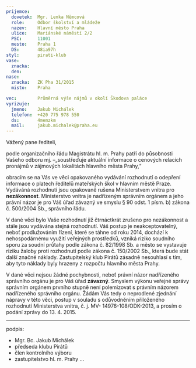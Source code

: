 ```yaml
---
prijemce: 
  dovetek:  Mgr. Lenka Němcová
  role:     Odbor školství a mládeže
  nazev:    Hlavní město Praha
  ulice:    Mariánské náměstí 2/2
  PSC:      11001
  mesto:    Praha 1
  DS:       48ia97h
styl:       pirati-klub
vase:
  znacka:   
  den:      
nase:
  znacka:   ZK Pha 31/2015
  misto:    Praha

vec:        Průměrná výše nájmů v okolí Škodova paláce 
vyrizuje:   
  jmeno:    Jakub Michálek
  telefon:  +420 775 978 550
  ds:       4memzkm
  mail:     jakub.michalek@praha.eu
---
```


Vážený pane řediteli,

podle organizačního řádu Magistrátu hl. m. Prahy patří do působnosti Vašeho odboru mj. –„soustřeďuje aktuální informace o cenových relacích pronájmů v zájmových lokalitách hlavního
města Prahy,“

obracím se na Vás ve věci opakovaného vydávání rozhodnutí o odepření informace o platech ředitelů mateřských škol v hlavním městě Praze. Vydáváná rozhodnutí jsou opakovaně rušena Ministerstvem vnitra pro **nezákonnost**. Ministerstvo vnitra je nadřízeným správním orgánem a jeho právní názor je pro Váš úřad závazný ve smyslu § 90 odst. 1 písm. b) zákona č. 500/2004 Sb., správního řádu. 

V dané věci bylo Vaše rozhodnutí již čtrnáctkrát zrušeno pro nezákonnost a stále jsou vydávána stejná rozhodnutí. Váš postup je neakceptovatelný, neboť prodlužováním řízení, které se táhne od roku 2014, dochází k nehospodárnému využití veřejných prostředků, vzniká riziko soudního sporu za soudní průtahy podle zákona č. 82/1998 Sb. a město se vystavuje riziku žaloby proti rozhodnutí podle zákona č. 150/2002 Sb., která bude stát další značné náklady. Zastupitelský klub Pirátů zásadně nesouhlasí s tím, aby tyto náklady byly hrazeny z rozpočtu hlavního města Prahy.

V dané věci nejsou žádné pochybnosti, neboť právní názor nadřízeného správního orgánu je pro Váš úřad **závazný**. Smyslem výkonu veřejné správy správním orgánem prvního stupně není polemizovat s právním názorem nadřízeného správního orgánu. Žádám Vás tedy o neprodlené zjednání nápravy v této věci, postup v souladu s odůvodněním přiloženého rozhodnutí Ministerstva vnitra, č. j. MV- 14976-108/ODK-2013, a prosím o podání zprávy do 13. 4. 2015.

---
podpis: 
  - Mgr. Bc. Jakub Michálek
  - předseda klubu Pirátů
  - člen kontrolního výboru
  - zastupitelstvo hl. m. Prahy
...
